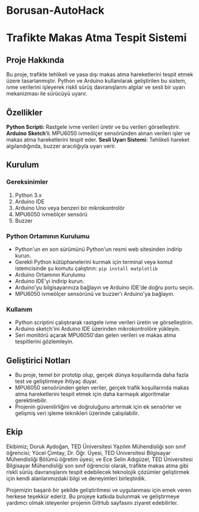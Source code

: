 # Borusan-AutoHack
# Trafikte Makas Atma Tespit Sistemi
## Proje Hakkında
Bu proje, trafikte tehlikeli ve yasa dışı makas atma hareketlerini tespit etmek üzere tasarlanmıştır. Python ve Arduino kullanılarak geliştirilen bu sistem, ivme verilerini işleyerek riskli sürüş davranışlarını algılar ve sesli bir uyarı mekanizması ile sürücüyü uyarır.

## Özellikler
**Python Scripti:** Rastgele ivme verileri üretir ve bu verileri görselleştirir.
**Arduino Sketch'i:** MPU6050 ivmeölçer sensöründen alınan verileri işler ve makas atma hareketlerini tespit eder.
**Sesli Uyarı Sistemi:** Tehlikeli hareket algılandığında, buzzer aracılığıyla uyarı verir.
## Kurulum
### Gereksinimler
1. Python 3.x
2. Arduino IDE
3. Arduino Uno veya benzeri bir mikrokontrolör
4. MPU6050 ivmeölçer sensörü
5. Buzzer
### Python Ortamının Kurulumu
+ Python'un en son sürümünü Python'un resmi web sitesinden indirip kurun.
+ Gerekli Python kütüphanelerini kurmak için terminal veya komut istemcisinde şu komutu çalıştırın:
`pip install matplotlib`
+ Arduino Ortamının Kurulumu
+ Arduino IDE'yi indirip kurun.
+ Arduino'yu bilgisayarınıza bağlayın ve Arduino IDE'de doğru portu seçin.
+ MPU6050 ivmeölçer sensörünü ve buzzer'ı Arduino'ya bağlayın.
### Kullanım
+ Python scriptini çalıştırarak rastgele ivme verileri üretin ve görselleştirin.
+ Arduino sketch'ini Arduino IDE üzerinden mikrokontrolöre yükleyin.
+ Seri monitörü açarak MPU6050'dan gelen verileri ve makas atma tespitlerini gözlemleyin.
## Geliştirici Notları
+ Bu proje, temel bir prototip olup, gerçek dünya koşullarında daha fazla test ve geliştirmeye ihtiyaç duyar.
+ MPU6050 sensöründen gelen veriler, gerçek trafik koşullarında makas atma hareketlerini tespit etmek için daha karmaşık algoritmalar gerektirebilir.
+ Projenin güvenilirliğini ve doğruluğunu artırmak için ek sensörler ve gelişmiş veri işleme teknikleri üzerinde çalışılabilir.
## Ekip
Ekibimiz; Doruk Aydoğan, TED Üniversitesi Yazılım Mühendisliği son sınıf öğrencisi; Yücel Çimtay, Dr. Öğr. Üyesi, TED Üniversitesi Bilgisayar Mühendisliği Bölümü öğretim üyesi; ve Ece Selin Adıgüzel, TED Üniversitesi Bilgisayar Mühendisliği son sınıf öğrencisi olarak, trafikte makas atma gibi riskli sürüş davranışlarını tespit edebilecek teknolojik çözümler geliştirmek için kendi alanlarımızdaki bilgi ve deneyimleri birleştirdik.

Projemizin başarılı bir şekilde geliştirilmesi ve uygulanması için emek veren herkese teşekkür ederiz. Bu projeye katkıda bulunmak ve geliştirmeye yardımcı olmak isteyenler projenin GitHub sayfasını ziyaret edebilirler.
